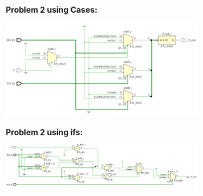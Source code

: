 ## Problem 2 using Cases:
![Case](problem2case.png "Case")

## Problem 2 using ifs:
![if](problem2if.png "Case")